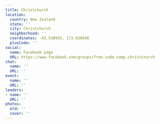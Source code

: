 ```yaml
---
title: Christchurch
location:
  country: New Zealand
  state: ''
  city: Christchurch
  neighborhood: ''
  coordinates: -43.530955, 172.636646
  plusCode: ''
social:
  name: Facebook page
  URL: https://www.facebook.com/groups/free.code.camp.christchurch
chat:
  name: ''
  URL: ''
event:
  name: ''
  URL: ''
leaders:
- name: ''
  URL: ''
photos:
  old: ''
  cover: ''
---
```

